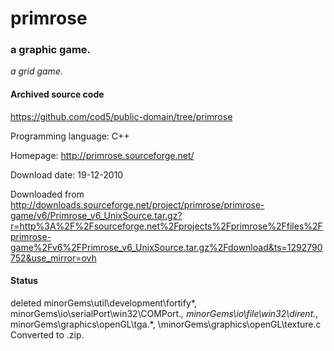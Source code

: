 # primrose #

### a graphic game. ###

*a grid game.*

#### Archived source code ####
https://github.com/cod5/public-domain/tree/primrose

Programming language: C++

Homepage: http://primrose.sourceforge.net/

Download date: 19-12-2010

Downloaded from http://downloads.sourceforge.net/project/primrose/primrose-game/v6/Primrose_v6_UnixSource.tar.gz?r=http%3A%2F%2Fsourceforge.net%2Fprojects%2Fprimrose%2Ffiles%2Fprimrose-game%2Fv6%2FPrimrose_v6_UnixSource.tar.gz%2Fdownload&ts=1292790752&use_mirror=ovh

#### Status ####
deleted minorGems\util\development\fortify\*,
minorGems\io\serialPort\win32\COMPort.*,
minorGems\io\file\win32\dirent.*,
minorGems\graphics\openGL\tga.*,
\minorGems\graphics\openGL\texture.c
Converted to .zip.

